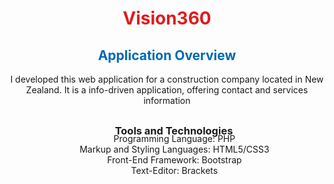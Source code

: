    <div style="text-align: center; color: #E01B1D">
   <h1>Vision360</h1>
   </div>

 
<h2 style="color: #0069B3; text-align: center">Application Overview</h2>
<p style="text-align:center; margin-bottom: 30px">I developed this web application for a construction company located in New Zealand. It is a info-driven application, offering contact and services information</p>

<h3 style="margin-left: 22px; text-align: center; margin-bottom: -20px">Tools and Technologies</h3>
<ul style="text-align: center; list-style: none">
    <li>Programming Language: PHP</li>
    <li>Markup and Styling Languages: HTML5/CSS3</li>
    <li>Front-End Framework: Bootstrap</li>
    <li>Text-Editor: Brackets</li>
</ul>
